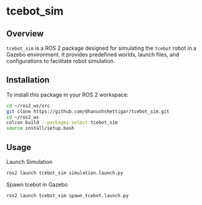 # tcebot_sim

## Overview

`tcebot_sim` is a ROS 2 package designed for simulating the `tcebot` robot in a Gazebo environment. It provides predefined worlds, launch files, and configurations to facilitate robot simulation.

## Installation

To install this package in your ROS 2 workspace:

```bash
cd ~/ros2_ws/src
git clone https://github.com/dhanushshettigar/tcebot_sim.git
cd ~/ros2_ws
colcon build --packages-select tcebot_sim
source install/setup.bash
```

## Usage

Launch Simulation

```bash
ros2 launch tcebot_sim simulation.launch.py
```
Spawn tcebot in Gazebo

```bash
ros2 launch tcebot_sim spawn_tcebot.launch.py
```
